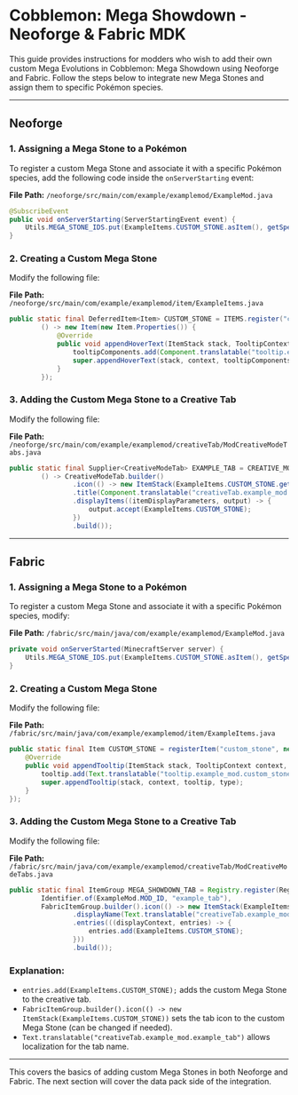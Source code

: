 # Cobblemon: Mega Showdown - Neoforge & Fabric MDK

This guide provides instructions for modders who wish to add their own custom Mega Evolutions in Cobblemon: Mega Showdown using Neoforge and Fabric. Follow the steps below to integrate new Mega Stones and assign them to specific Pokémon species.

---

## Neoforge

### 1. Assigning a Mega Stone to a Pokémon

To register a custom Mega Stone and associate it with a specific Pokémon species, add the following code inside the `onServerStarting` event:

**File Path:** `/neoforge/src/main/com/example/examplemod/ExampleMod.java`

```java
@SubscribeEvent
public void onServerStarting(ServerStartingEvent event) {
    Utils.MEGA_STONE_IDS.put(ExampleItems.CUSTOM_STONE.asItem(), getSpecies("groudon"));
}
```

### 2. Creating a Custom Mega Stone

Modify the following file:

**File Path:** `/neoforge/src/main/com/example/examplemod/item/ExampleItems.java`

```java
public static final DeferredItem<Item> CUSTOM_STONE = ITEMS.register("custom_stone",
        () -> new Item(new Item.Properties()) {
            @Override
            public void appendHoverText(ItemStack stack, TooltipContext context, List<Component> tooltipComponents, TooltipFlag tooltipFlag) {
                tooltipComponents.add(Component.translatable("tooltip.example_mod.custom_stone.tooltip"));
                super.appendHoverText(stack, context, tooltipComponents, tooltipFlag);
            }
        });
```

### 3. Adding the Custom Mega Stone to a Creative Tab

Modify the following file:

**File Path:** `/neoforge/src/main/com/example/examplemod/creativeTab/ModCreativeModeTabs.java`

```java
public static final Supplier<CreativeModeTab> EXAMPLE_TAB = CREATIVE_MODE_TAB.register("example_tab",
        () -> CreativeModeTab.builder()
                .icon(() -> new ItemStack(ExampleItems.CUSTOM_STONE.get())) //Tab icon item
                .title(Component.translatable("creativeTab.example_mod.example_tab"))
                .displayItems((itemDisplayParameters, output) -> {
                    output.accept(ExampleItems.CUSTOM_STONE);
                })
                .build());
```

---

## Fabric

### 1. Assigning a Mega Stone to a Pokémon

To register a custom Mega Stone and associate it with a specific Pokémon species, modify:

**File Path:** `/fabric/src/main/java/com/example/examplemod/ExampleMod.java`

```java
private void onServerStarted(MinecraftServer server) {
    Utils.MEGA_STONE_IDS.put(ExampleItems.CUSTOM_STONE.asItem(), getSpecies("groudon"));
}
```

### 2. Creating a Custom Mega Stone

Modify the following file:

**File Path:** `/fabric/src/main/java/com/example/examplemod/item/ExampleItems.java`

```java
public static final Item CUSTOM_STONE = registerItem("custom_stone", new Item(new Item.Settings()) {
    @Override
    public void appendTooltip(ItemStack stack, TooltipContext context, List<Text> tooltip, TooltipType type) {
        tooltip.add(Text.translatable("tooltip.example_mod.custom_stone.tooltip"));
        super.appendTooltip(stack, context, tooltip, type);
    }
});
```

### 3. Adding the Custom Mega Stone to a Creative Tab

Modify the following file:

**File Path:** `/fabric/src/main/java/com/example/examplemod/creativeTab/ModCreativeModeTabs.java`

```java
public static final ItemGroup MEGA_SHOWDOWN_TAB = Registry.register(Registries.ITEM_GROUP,
        Identifier.of(ExampleMod.MOD_ID, "example_tab"),
        FabricItemGroup.builder().icon(() -> new ItemStack(ExampleItems.CUSTOM_STONE)) // Creative TAB icon
                .displayName(Text.translatable("creativeTab.example_mod.example_tab"))
                .entries(((displayContext, entries) -> {
                    entries.add(ExampleItems.CUSTOM_STONE);
                }))
                .build());
```

### Explanation:

- `entries.add(ExampleItems.CUSTOM_STONE);` adds the custom Mega Stone to the creative tab.
- `FabricItemGroup.builder().icon(() -> new ItemStack(ExampleItems.CUSTOM_STONE))` sets the tab icon to the custom Mega Stone (can be changed if needed).
- `Text.translatable("creativeTab.example_mod.example_tab")` allows localization for the tab name.

---

This covers the basics of adding custom Mega Stones in both Neoforge and Fabric. The next section will cover the data pack side of the integration.
